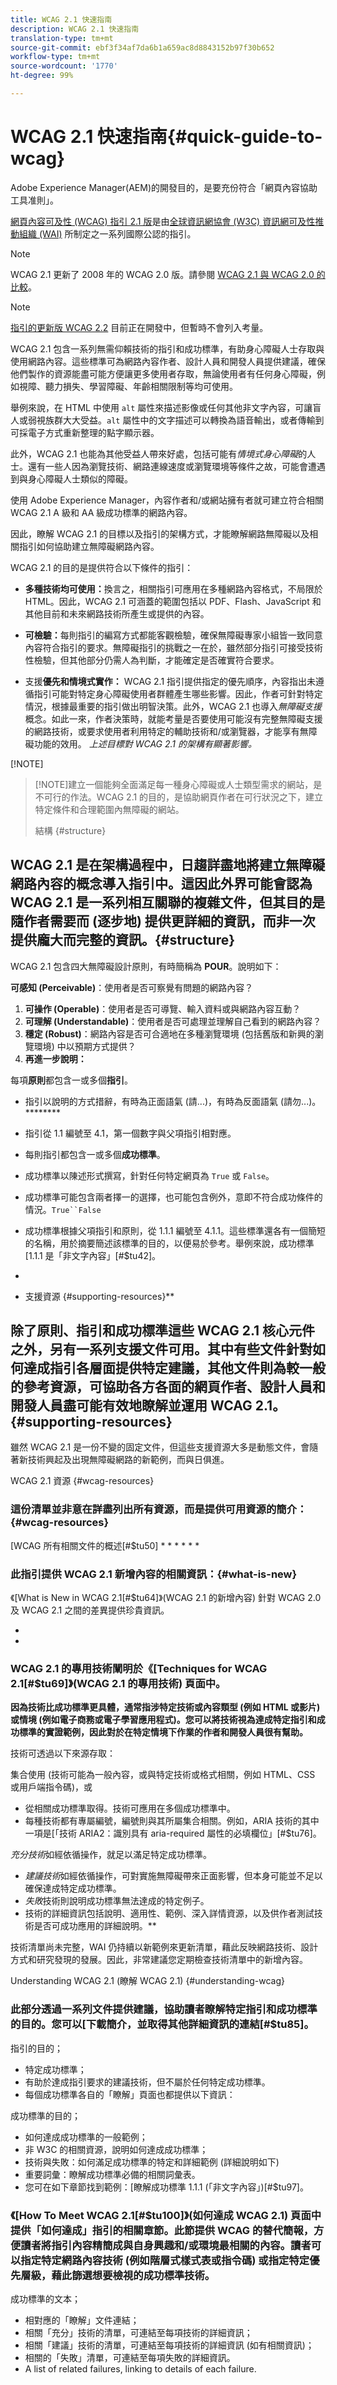 ```yaml
---
title: WCAG 2.1 快速指南
description: WCAG 2.1 快速指南
translation-type: tm+mt
source-git-commit: ebf3f34af7da6b1a659ac8d8843152b97f30b652
workflow-type: tm+mt
source-wordcount: '1770'
ht-degree: 99%

---
```



# WCAG 2.1 快速指南{#quick-guide-to-wcag}

Adobe Experience Manager(AEM)的開發目的，是要充份符合「網頁內容協助工具准則」。

[網頁內容可及性 (WCAG) 指引 2.1 版](https://www.w3.org/TR/WCAG/)是由[全球資訊網協會 (W3C) ](https://www.w3.org/)[資訊網可及性推動組織 (WAI)](https://www.w3.org/WAI/) 所制定之一系列國際公認的指引。

>[!NOTE]
>
>WCAG 2.1 更新了 2008 年的 WCAG 2.0 版。請參閱 [WCAG 2.1 與 WCAG 2.0 的比較](https://www.w3.org/TR/WCAG21/#comparison-with-wcag-2-0)。

>[!NOTE]
>
>[指引的更新版 WCAG 2.2](https://www.w3.org/TR/WCAG22/) 目前正在開發中，但暫時不會列入考量。

WCAG 2.1 包含一系列無需仰賴技術的指引和成功標準，有助身心障礙人士存取與使用網路內容。這些標準可為網路內容作者、設計人員和開發人員提供建議，確保他們製作的資源能盡可能方便讓更多使用者存取，無論使用者有任何身心障礙，例如視障、聽力損失、學習障礙、年齡相關限制等均可使用。

舉例來說，在 HTML 中使用 `alt` 屬性來描述影像或任何其他非文字內容，可讓盲人或弱視族群大大受益。`alt` 屬性中的文字描述可以轉換為語音輸出，或者傳輸到可採電子方式重新整理的點字顯示器。

此外，WCAG 2.1 也能為其他受益人帶來好處，包括可能有&#x200B;*情境式身心障礙*&#x200B;的人士。還有一些人因為瀏覽技術、網路連線速度或瀏覽環境等條件之故，可能會遭遇到與身心障礙人士類似的障礙。

使用 Adobe Experience Manager，內容作者和/或網站擁有者就可建立符合相關 WCAG 2.1 A 級和 AA 級成功標準的網路內容。

因此，瞭解 WCAG 2.1 的目標以及指引的架構方式，才能瞭解網路無障礙以及相關指引如何協助建立無障礙網路內容。

WCAG 2.1 的目的是提供符合以下條件的指引：

* **多種技術均可使用：**&#x200B;換言之，相關指引可應用在多種網路內容格式，不局限於 HTML。因此，WCAG 2.1 可涵蓋的範圍包括以 PDF、Flash、JavaScript 和其他目前和未來網路技術所產生或提供的內容。

* **可檢驗：**&#x200B;每則指引的編寫方式都能客觀檢驗，確保無障礙專家小組皆一致同意內容符合指引的要求。無障礙指引的挑戰之一在於，雖然部分指引可接受技術性檢驗，但其他部分仍需人為判斷，才能確定是否確實符合要求。

* 支援&#x200B;**優先和情境式實作：**
WCAG 2.1 指引提供指定的優先順序，內容指出未遵循指引可能對特定身心障礙使用者群體產生哪些影響。因此，作者可針對特定情況，根據最重要的指引做出明智決策。此外，WCAG 2.1 也導入*無障礙支援*&#x200B;概念。如此一來，作者決策時，就能考量是否要使用可能沒有完整無障礙支援的網路技術，或要求使用者利用特定的輔助技術和/或瀏覽器，才能享有無障礙功能的效用。
*上述目標對 WCAG 2.1 的架構有顯著影響。*

[!NOTE]

>[!NOTE]建立一個能夠全面滿足每一種身心障礙或人士類型需求的網站，是不可行的作法。WCAG 2.1 的目的，是協助網頁作者在可行狀況之下，建立特定條件和合理範圍內無障礙的網站。
>
>結構 {#structure}

## WCAG 2.1 是在架構過程中，日趨詳盡地將建立無障礙網路內容的概念導入指引中。這因此外界可能會認為 WCAG 2.1 是一系列相互關聯的複雜文件，但其目的是隨作者需要而 (逐步地) 提供更詳細的資訊，而非一次提供龐大而完整的資訊。{#structure}

WCAG 2.1 包含四大無障礙設計原則，有時簡稱為 **POUR**。說明如下：

**可感知 (Perceivable)**：使用者是否可察覺有問題的網路內容？

1. **可操作 (Operable)**：使用者是否可導覽、輸入資料或與網路內容互動？
1. **可理解 (Understandable)**：使用者是否可處理並理解自己看到的網路內容？
1. **穩定 (Robust)**：網路內容是否可合適地在多種瀏覽環境 (包括舊版和新興的瀏覽環境) 中以預期方式提供？
1. **再進一步說明：**

每項&#x200B;**原則**&#x200B;都包含一或多個&#x200B;**指引**。
* 指引以說明的方式措辭，有時為正面語氣 (請...)，有時為反面語氣 (請勿...)。********

* 指引從 1.1 編號至 4.1，第一個數字與父項指引相對應。
* 每則指引都包含一或多個&#x200B;**成功標準**。
* 成功標準以陳述形式撰寫，針對任何特定網頁為 `True` 或 `False`。
* 成功標準可能包含兩者擇一的選擇，也可能包含例外，意即不符合成功條件的情況。`True``False`
* 成功標準根據父項指引和原則，從 1.1.1 編號至 4.1.1。這些標準還各有一個簡短的名稱，用於摘要簡述該標準的目的，以便易於參考。舉例來說，成功標準 [1.1.1 是「非文字內容」[#$tu42]。
* 
* 支援資源 {#supporting-resources}**

## 除了原則、指引和成功標準這些 WCAG 2.1 核心元件之外，另有一系列支援文件可用。其中有些文件針對如何達成指引各層面提供特定建議，其他文件則為較一般的參考資源，可協助各方各面的網頁作者、設計人員和開發人員盡可能有效地瞭解並運用 WCAG 2.1。{#supporting-resources}

雖然 WCAG 2.1 是一份不變的固定文件，但這些支援資源大多是動態文件，會隨著新技術興起及出現無障礙網路的新範例，而與日俱進。

WCAG 2.1 資源 {#wcag-resources}

### 這份清單並非意在詳盡列出所有資源，而是提供可用資源的簡介：{#wcag-resources}

[WCAG 所有相關文件的概述[#$tu50]
* 
* 
* 
* 
* 
* 


### 此指引提供 WCAG 2.1 新增內容的相關資訊：{#what-is-new}

《[What is New in WCAG 2.1[#$tu64]》(WCAG 2.1 的新增內容) 針對 WCAG 2.0 及 WCAG 2.1 之間的差異提供珍貴資訊。

* 

* 

### WCAG 2.1 的專用技術闡明於《[Techniques for WCAG 2.1[#$tu69]》(WCAG 2.1 的專用技術) 頁面中。



**因為技術比成功標準更具體，通常指涉特定技術或內容類型 (例如 HTML 或影片) 或情境 (例如電子商務或電子學習應用程式)。您可以將技術視為達成特定指引和成功標準的實證範例，因此對於在特定情境下作業的作者和開發人員很有幫助。**

技術可透過以下來源存取：

集合使用 (技術可能為一般內容，或與特定技術或格式相關，例如 HTML、CSS 或用戶端指令碼)，或

* 從相關成功標準取得。技術可應用在多個成功標準中。
* 每種技術都有專屬編號，編號則與其所屬集合相關。例如，ARIA 技術的其中一項是[「技術 ARIA2：識別具有 aria-required 屬性的必填欄位」[#$tu76]。



*充分技術*&#x200B;如經依循操作，就足以滿足特定成功標準。

* *建議技術*&#x200B;如經依循操作，可對實施無障礙帶來正面影響，但本身可能並不足以確保達成特定成功標準。
* *失敗*&#x200B;技術則說明成功標準無法達成的特定例子。
* 技術的詳細資訊包括說明、適用性、範例、深入詳情資源，以及供作者測試技術是否可成功應用的詳細說明。**

技術清單尚未完整，WAI 仍持續以新範例來更新清單，藉此反映網路技術、設計方式和研究發現的發展。因此，非常建議您定期檢查技術清單中的新增內容。

Understanding WCAG 2.1 (瞭解 WCAG 2.1) {#understanding-wcag}

### 此部分透過一系列文件提供建議，協助讀者瞭解特定指引和成功標準的目的。您可以[下載簡介，並取得其他詳細資訊的連結[#$tu85]。



指引的目的；

* 特定成功標準；
* 有助於達成指引要求的建議技術，但不屬於任何特定成功標準。
* 每個成功標準各自的「瞭解」頁面也都提供以下資訊：

成功標準的目的；

* 如何達成成功標準的一般範例；
* 非 W3C 的相關資源，說明如何達成成功標準；
* 技術與失敗：如何滿足成功標準的特定和詳細範例 (詳細說明如下)
* 重要詞彙：瞭解成功標準必備的相關詞彙表。
* 您可在如下章節找到範例：[瞭解成功標準 1.1.1 (「非文字內容」)[#$tu97]。



### 《[How To Meet WCAG 2.1[#$tu100]》(如何達成 WCAG 2.1) 頁面中提供「如何達成」指引的相關章節。此節提供 WCAG 的替代簡報，方便讀者將指引內容精簡成與自身興趣和/或環境最相關的內容。讀者可以指定特定網路內容技術 (例如階層式樣式表或指令碼) 或指定特定優先層級，藉此篩選想要檢視的成功標準技術。



成功標準的文本；

* 相對應的「瞭解」文件連結；
* 相關「充分」技術的清單，可連結至每項技術的詳細資訊；
* 相關「建議」技術的清單，可連結至每項技術的詳細資訊 (如有相關資訊)；
* 相關的「失敗」清單，可連結至每項失敗的詳細資訊。
* A list of related failures, linking to details of each failure.

